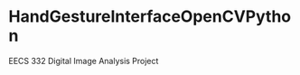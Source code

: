 HandGestureInterfaceOpenCVPython
================================

EECS 332 Digital Image Analysis Project
